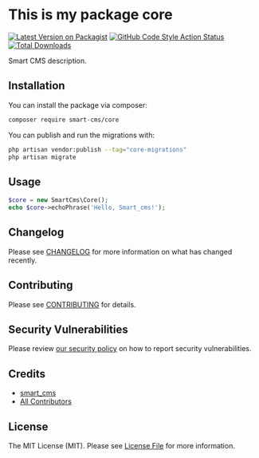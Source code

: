 # This is my package core

[![Latest Version on Packagist](https://img.shields.io/packagist/v/smart-cms/core.svg?style=flat-square)](https://packagist.org/packages/smart-cms/core)
[![GitHub Code Style Action Status](https://img.shields.io/github/actions/workflow/status/smart-cms/core/fix-php-code-style-issues.yml?branch=main&label=code%20style&style=flat-square)](https://github.com/smart-cms/core/actions?query=workflow%3A"Fix+PHP+code+style+issues"+branch%3Amain)
[![Total Downloads](https://img.shields.io/packagist/dt/smart-cms/core.svg?style=flat-square)](https://packagist.org/packages/smart-cms/core)

Smart CMS description.

## Installation

You can install the package via composer:

```bash
composer require smart-cms/core
```

You can publish and run the migrations with:

```bash
php artisan vendor:publish --tag="core-migrations"
php artisan migrate
```

## Usage

```php
$core = new SmartCms\Core();
echo $core->echoPhrase('Hello, Smart_cms!');
```

## Changelog

Please see [CHANGELOG](CHANGELOG.md) for more information on what has changed recently.

## Contributing

Please see [CONTRIBUTING](CONTRIBUTING.md) for details.

## Security Vulnerabilities

Please review [our security policy](../../security/policy) on how to report security vulnerabilities.

## Credits

- [smart_cms](https://github.com/smart_cms)
- [All Contributors](../../contributors)

## License

The MIT License (MIT). Please see [License File](LICENSE.md) for more information.

